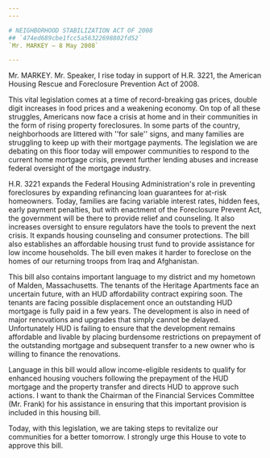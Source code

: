 ```yaml
---
---

# NEIGHBORHOOD STABILIZATION ACT OF 2008
## `474ed689cbe1fcc5a56322698802fd52`
`Mr. MARKEY — 8 May 2008`

---
```



Mr. MARKEY. Mr. Speaker, I rise today in support of H.R. 3221, the 
American Housing Rescue and Foreclosure Prevention Act of 2008.

This vital legislation comes at a time of record-breaking gas prices, 
double digit increases in food prices and a weakening economy. On top 
of all these struggles, Americans now face a crisis at home and in 
their communities in the form of rising property foreclosures. In some 
parts of the country, neighborhoods are littered with ''for sale'' 
signs, and many families are struggling to keep up with their mortgage 
payments. The legislation we are debating on this floor today will 
empower communities to respond to the current home mortgage crisis, 
prevent further lending abuses and increase federal oversight of the 
mortgage industry.

H.R. 3221 expands the Federal Housing Administration's role in 
preventing foreclosures by expanding refinancing loan guarantees for 
at-risk homeowners. Today, families are facing variable interest rates, 
hidden fees, early payment penalties, but with enactment of the 
Foreclosure Prevent Act, the government will be there to provide relief 
and counseling. It also increases oversight to ensure regulators have 
the tools to prevent the next crisis. It expands housing counseling and 
consumer protections. The bill also establishes an affordable housing 
trust fund to provide assistance for low income households. The bill 
even makes it harder to foreclose on the homes of our returning troops 
from Iraq and Afghanistan.

This bill also contains important language to my district and my 
hometown of Malden, Massachusetts. The tenants of the Heritage 
Apartments face an uncertain future, with an HUD affordability contract 
expiring soon. The tenants are facing possible displacement once an 
outstanding HUD mortgage is fully paid in a few years. The development 
is also in need of major renovations and upgrades that simply cannot be 
delayed. Unfortunately HUD is failing to ensure that the development 
remains affordable and livable by placing burdensome restrictions on 
prepayment of the outstanding mortgage and subsequent transfer to a new 
owner who is willing to finance the renovations.

Language in this bill would allow income-eligible residents to 
qualify for enhanced housing vouchers following the prepayment of the 
HUD mortgage and the property transfer and directs HUD to approve such 
actions. I want to thank the Chairman of the Financial Services 
Committee (Mr. Frank) for his assistance in ensuring that this 
important provision is included in this housing bill.

Today, with this legislation, we are taking steps to revitalize our 
communities for a better tomorrow. I strongly urge this House to vote 
to approve this bill.